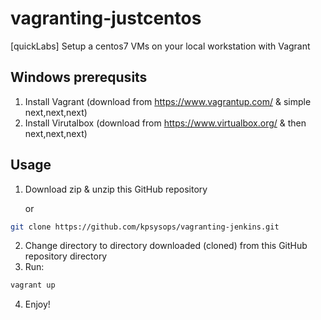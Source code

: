 # vagranting-justcentos
[quickLabs] Setup a centos7 VMs on your local workstation with Vagrant 




## Windows prerequsits 

1. Install Vagrant (download from https://www.vagrantup.com/ & simple next,next,next)
2. Install Virutalbox (download from https://www.virtualbox.org/ & then next,next,next)

## Usage 

1. Download zip & unzip this GitHub repository

   or
```bash
git clone https://github.com/kpsysops/vagranting-jenkins.git
```

2. Change directory to directory downloaded (cloned) from this GitHub repository directory
3. Run:
```bash
vagrant up
```

4. Enjoy! 


